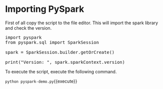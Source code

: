 # Importing PySpark

First of all copy the script to the file editor. This will import the spark library and check the version.

<pre class="file" data-filename="pyspark-demo.py" data-target="replace">
import pyspark
from pyspark.sql import SparkSession

spark = SparkSession.builder.getOrCreate()

print("Version: ", spark.sparkContext.version)
</pre>

To execute the script, execute the following command.

`python pyspark-demo.py`{{execute}}
